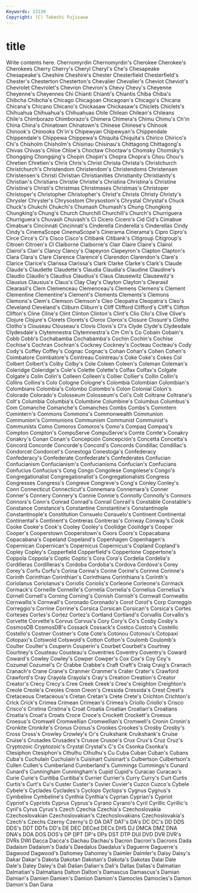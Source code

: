 ```yaml
---
Keywords: 13130 
Copyright: (C) Takeshi Fujisawa
---
```


# title

Write contents here.
 Chernomyrdin Chernomyrdin's Cherokee Cherokee's Cherokees Cherry
Cherry's Cheryl Cheryl's Che's Chesapeake Chesapeake's Cheshire Cheshire's Chester Chesterfield
Chesterfield's Chester's Chesterton Chesterton's Chevalier Chevalier's Cheviot Cheviot's Chevrolet Chevrolet's
Chevron Chevron's Chevy Chevy's Cheyenne Cheyenne's Cheyennes Chi Chianti Chianti's
Chiantis Chiba Chiba's Chibcha Chibcha's Chicago Chicagoan Chicagoan's Chicago's Chicana
Chicana's Chicano Chicano's Chickasaw Chickasaw's Chiclets Chiclets's Chihuahua Chihuahua's Chihuahuas
Chile Chilean Chilean's Chileans Chile's Chimborazo Chimborazo's Chimera Chimera's Chimu
Chimu's Ch'in China China's Chinatown Chinatown's Chinese Chinese's Chinook Chinook's
Chinooks Ch'in's Chipewyan Chipewyan's Chippendale Chippendale's Chippewa Chippewa's Chiquita Chiquita's
Chirico Chirico's Chi's Chisholm Chisholm's Chisinau Chisinau's Chittagong Chittagong's Chivas
Chivas's Chloe Chloe's Choctaw Choctaw's Chomsky Chomsky's Chongqing Chongqing's Chopin
Chopin's Chopra Chopra's Chou Chou's Chretien Chretien's Chris Chris's Christ
Christa Christa's Christchurch Christchurch's Christendom Christendom's Christendoms Christensen Christensen's Christi
Christian Christianities Christianity Christianity's Christian's Christians Christie Christie's Christina Christina's
Christine Christine's Christi's Christmas Christmases Christmas's Christoper Christoper's Christopher Christopher's
Christ's Christs Christy Christy's Chrysler Chrysler's Chrysostom Chrysostom's Chrystal Chrystal's
Chuck Chuck's Chukchi Chukchi's Chumash Chumash's Chung Chungking Chungking's Chung's
Church Churchill Churchill's Church's Churriguera Churriguera's Chuvash Chuvash's Ci Cicero
Cicero's Cid Cid's Cimabue Cimabue's Cincinnati Cincinnati's Cinderella Cinderella's Cinderellas
Cindy Cindy's CinemaScope CinemaScope's Cinerama Cinerama's Cipro Cipro's Circe Circe's
Ci's Cisco Cisco's Citibank Citibank's Citigroup Citigroup's Citroen Citroen's Cl
Claiborne Claiborne's Clair Claire Claire's Clairol Clairol's Clair's Clancy Clancy's
Clapeyron Clapeyron's Clapton Clapton's Clara Clara's Clare Clarence Clarence's Clarendon
Clarendon's Clare's Clarice Clarice's Clarissa Clarissa's Clark Clarke Clarke's Clark's
Claude Claude's Claudette Claudette's Claudia Claudia's Claudine Claudine's Claudio Claudio's
Claudius Claudius's Claus Clausewitz Clausewitz's Clausius Clausius's Claus's Clay Clay's
Clayton Clayton's Clearasil Clearasil's Clem Clemenceau Clemenceau's Clemens Clemens's Clement
Clementine Clementine's Clement's Clements Clements's Clemons Clemons's Clem's Clemson Clemson's
Cleo Cleopatra Cleopatra's Cleo's Cleveland Cleveland's Cliburn Cliburn's Cliff Clifford
Clifford's Cliff's Clifton Clifton's Cline Cline's Clint Clinton Clinton's Clint's
Clio Clio's Clive Clive's Clojure Clojure's Clorets Clorets's Clorox Clorox's
Closure Closure's Clotho Clotho's Clouseau Clouseau's Clovis Clovis's Cl's Clyde
Clyde's Clydesdale Clydesdale's Clytemnestra Clytemnestra's Cm Cm's Co Cobain Cobain's
Cobb Cobb's Cochabamba Cochabamba's Cochin Cochin's Cochise Cochise's Cochran Cochran's
Cockney Cockney's Cocteau Cocteau's Cody Cody's Coffey Coffey's Cognac Cognac's
Cohan Cohan's Cohen Cohen's Coimbatore Coimbatore's Cointreau Cointreau's Coke Coke's
Cokes Col Colbert Colbert's Colby Colby's Cole Coleen Coleen's Coleman
Coleman's Coleridge Coleridge's Cole's Colette Colette's Colfax Colfax's Colgate Colgate's
Colin Colin's Colleen Colleen's Collier Collier's Collin Collin's Collins Collins's
Colo Cologne Cologne's Colombia Colombian Colombian's Colombians Colombia's Colombo Colombo's
Colon Colonial Colon's Colorado Colorado's Colosseum Colosseum's Col's Colt Coltrane
Coltrane's Colt's Columbia Columbia's Columbine Columbine's Columbus Columbus's Com Comanche
Comanche's Comanches Combs Combs's Comintern Comintern's Commons Commons's Commonwealth Communion
Communion's Communions Communism Communist Communist's Communists Como Comoros Comoros's Como's
Compaq Compaq's Compton Compton's CompuServe CompuServe's Comte Comte's Conakry Conakry's
Conan Conan's Concepción Concepción's Concetta Concetta's Concord Concorde Concorde's Concord's
Concords Condillac Condillac's Condorcet Condorcet's Conestoga Conestoga's Confederacy Confederacy's Confederate
Confederate's Confederates Confucian Confucianism Confucianism's Confucianisms Confucian's Confucians Confucius Confucius's
Cong Congo Congolese Congolese's Congo's Congregationalist Congregationalist's Congregationalists Congress Congresses
Congress's Congreve Congreve's Cong's Conley Conley's Conn Connecticut Connecticut's Connemara
Connemara's Conner Conner's Connery Connery's Connie Connie's Connolly Connolly's Connors
Connors's Conn's Conrad Conrad's Conrail Conrail's Constable Constable's Constance Constance's
Constantine Constantine's Constantinople Constantinople's Constitution Consuelo Consuelo's Continent Continental Continental's
Continent's Contreras Contreras's Conway Conway's Cook Cooke Cooke's Cook's Cooley
Cooley's Coolidge Coolidge's Cooper Cooper's Cooperstown Cooperstown's Coors Coors's Copacabana
Copacabana's Copeland Copeland's Copenhagen Copenhagen's Copernican Copernican's Copernicus Copernicus's Copland
Copland's Copley Copley's Copperfield Copperfield's Coppertone Coppertone's Coppola Coppola's Coptic
Coptic's Cora Cora's Cordelia Cordelia's Cordilleras Cordilleras's Cordoba Cordoba's Cordova
Cordova's Corey Corey's Corfu Corfu's Corina Corina's Corine Corine's Corinne
Corinne's Corinth Corinthian Corinthian's Corinthians Corinthians's Corinth's Coriolanus Coriolanus's Coriolis
Coriolis's Corleone Corleone's Cormack Cormack's Corneille Corneille's Cornelia Cornelia's Cornelius
Cornelius's Cornell Cornell's Corning Corning's Cornish Cornish's Cornwall Cornwallis Cornwallis's
Cornwall's Coronado Coronado's Corot Corot's Corp Correggio Correggio's Corrine Corrine's
Corsica Corsican Corsican's Corsica's Cortes Corteses Cortes's Cortez Cortez's Cortland
Cortland's Corvallis Corvallis's Corvette Corvette's Corvus Corvus's Cory Cory's Co's
Cosby Cosby's CosmosDB CosmosDB's Cossack Cossack's Costco Costco's Costello Costello's
Costner Costner's Cote Cote's Cotonou Cotonou's Cotopaxi Cotopaxi's Cotswold Cotswold's
Cotton Cotton's Coulomb Coulomb's Coulter Coulter's Couperin Couperin's Courbet Courbet's
Courtney Courtney's Cousteau Cousteau's Coventries Coventry Coventry's Coward Coward's Cowley
Cowley's Cowper Cowper's Cox Cox's Coy Coy's Cozumel Cozumel's Cr
Crabbe Crabbe's Craft Craft's Craig Craig's Cranach Cranach's Crane Crane's
Cranmer Cranmer's Crater Crater's Crawford Crawford's Cray Crayola Crayola's Cray's
Creation Creation's Creator Creator's Crecy Crecy's Cree Creek Creek's Cree's
Creighton Creighton's Creole Creole's Creoles Creon Creon's Cressida Cressida's Crest
Crest's Cretaceous Cretaceous's Cretan Cretan's Crete Crete's Crichton Crichton's Crick
Crick's Crimea Crimean Crimean's Crimea's Criollo Criollo's Crisco Crisco's Cristina
Cristina's Croat Croatia Croatian Croatian's Croatians Croatia's Croat's Croats Croce
Croce's Crockett Crockett's Croesus Croesus's Cromwell Cromwellian Cromwellian's Cromwell's Cronin
Cronin's Cronkite Cronkite's Cronus Cronus's Crookes Crookes's Crosby Crosby's Cross
Cross's Crowley Crowley's Cr's Cruikshank Cruikshank's Cruise Cruise's Crusades Crusades's
Crusoe Crusoe's Crux Crux's Cruz Cruz's Cryptozoic Cryptozoic's Crystal Crystal's
C's Cs Csonka Csonka's Ctesiphon Ctesiphon's Cthulhu Cthulhu's Cu Cuba
Cuban Cuban's Cubans Cuba's Cuchulain Cuchulain's Cuisinart Cuisinart's Culbertson Culbertson's
Cullen Cullen's Cumberland Cumberland's Cummings Cummings's Cunard Cunard's Cunningham Cunningham's
Cupid Cupid's Curacao Curacao's Curie Curie's Curitiba Curitiba's Currier Currier's
Curry Curry's Curt Curtis Curtis's Curt's Cu's Custer Custer's Cuvier
Cuvier's Cuzco Cuzco's Cybele Cybele's Cyclades Cyclades's Cyclops Cyclops's Cygnus
Cygnus's Cymbeline Cymbeline's Cynthia Cynthia's Cyprian Cyprian's Cypriot Cypriot's Cypriots
Cyprus Cyprus's Cyrano Cyrano's Cyril Cyrillic Cyrillic's Cyril's Cyrus Cyrus's
Czech Czechia Czechia's Czechoslovakia Czechoslovakian Czechoslovakian's Czechoslovakians Czechoslovakia's Czech's Czechs
Czerny Czerny's D DA DAT DAT's DA's DC DC's DD
DDS DDS's DDT DDTs DD's DE DEC DECed DECs DHS
DJ DMCA DMZ DNA DNA's DOA DOS DOS's DP DPT
DP's DPs DST DTP DUI DVD DVR DVR's DVRs DWI
Dacca Dacca's Dachau Dachau's Dacron Dacron's Dacrons Dada Dadaism Dadaism's
Dada's Daedalus Daedalus's Daguerre Daguerre's Dagwood Dagwood's Dahomey Dahomey's Daimler
Daimler's Daisy Daisy's Dakar Dakar's Dakota Dakotan Dakotan's Dakota's Dakotas
Dalai Dale Dale's Daley Daley's Dali Dalian Dalian's Dali's Dallas
Dallas's Dalmatian Dalmatian's Dalmatians Dalton Dalton's Damascus Damascus's Damian Damian's
Damien Damien's Damion Damion's Damocles Damocles's Damon Damon's Dan Dana
